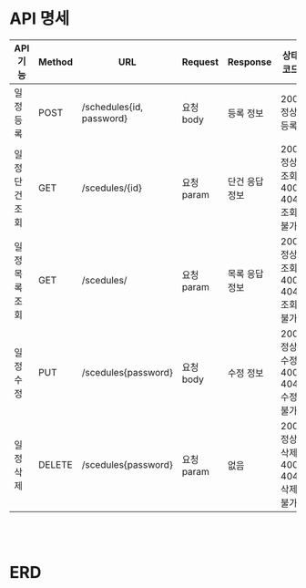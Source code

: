 # API 명세

|API기능|Method|URL|Request|Response|상태코드|
|------|---|---|---|---|---|
|일정 등록|POST|/schedules{id, password}|요청 body|등록 정보|200: 정상등록|
|일정 단건 조회|GET|/scedules/{id}|요청 param|단건 응답 정보|200: 정상조회 </br>400, 404: 조회불가|
|일정 목록 조회|GET|/scedules/|요청 param|목록 응답 정보|200: 정상조회</br>400, 404: 조회불가|
|일정 수정|PUT|/scedules{password}|요청 body|수정 정보|200: 정상수정</br>400, 404: 수정불가|
|일정 삭제|DELETE|/scedules{password}|요청 param|없음|200: 정상삭제</br>400, 404: 삭제불가|

</br></br>

# ERD

